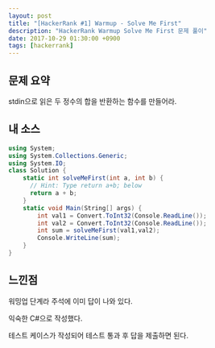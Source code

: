 ```yaml
---
layout: post
title: "[HackerRank #1] Warmup - Solve Me First"
description: "HackerRank Warmup Solve Me First 문제 풀이"
date: 2017-10-29 01:30:00 +0900
tags: [hackerrank]
---
```


## 문제 요약

stdin으로 읽은 두 정수의 합을 반환하는 함수를 만들어라.

## 내 소스

```C#
using System;
using System.Collections.Generic;
using System.IO;
class Solution {
    static int solveMeFirst(int a, int b) { 
      // Hint: Type return a+b; below  
      return a + b;
    }
    static void Main(String[] args) {
        int val1 = Convert.ToInt32(Console.ReadLine());
        int val2 = Convert.ToInt32(Console.ReadLine());
        int sum = solveMeFirst(val1,val2);
        Console.WriteLine(sum);
    }
}      
```

## 느낀점

워밍업 단계라 주석에 이미 답이 나와 있다.

익숙한 C#으로 작성했다.

테스트 케이스가 작성되어 테스트 통과 후 답을 제출하면 된다.